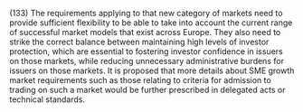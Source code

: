 (133) The requirements applying to that new category of markets need to provide sufficient flexibility to be able to take into account the current range of successful market models that exist across Europe. They also need to strike the correct balance between maintaining high levels of investor protection, which are essential to fostering investor confidence in issuers on those markets, while reducing unnecessary administrative burdens for issuers on those markets. It is proposed that more details about SME growth market requirements such as those relating to criteria for admission to trading on such a market would be further prescribed in delegated acts or technical standards.
